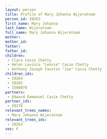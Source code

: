 ```yaml
---
layout: person
title: Profile of Mary Johanna Wijeratnam
person_id: I0263
first_name: Mary Johanna
last_name: Wijeratnam
full_name: Mary Johanna Wijeratnam
mother: 
mother_id: 
father: 
father_id: 
children:
 - Clara Casie Chetty
 - Helen Lavinia "Lennie" Casie Chetty
 - Anthony Joseph Faustin "Joe" Casie Chetty
children_ids:
 - I0264
 - I0265
 - I500078
partners:
 - Edward Emmanuel Casie Chetty
partner_ids:
 - I0178
relevant_trees_names:
 - Mary Johanna Wijeratnam
relevant_trees_ids:
 - I0263
sex: F
---
```


